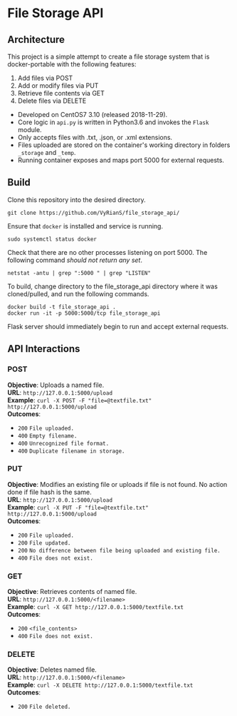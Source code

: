 # File Storage API

## Architecture
This project is a simple attempt to create a file storage system that is docker-portable with the following features:
  1. Add files via POST
  2. Add or modify files via PUT
  3. Retrieve file contents via GET
  4. Delete files via DELETE

- Developed on CentOS7 3.10 (released 2018-11-29).
- Core logic in `api.py` is written in Python3.6 and invokes the `Flask` module.
- Only accepts files with .txt, .json, or .xml extensions.
- Files uploaded are stored on the container's working directory in folders `_storage` and `_temp`.
- Running container exposes and maps port 5000 for external requests.

## Build
Clone this repository into the desired directory.
```
git clone https://github.com/VyRianS/file_storage_api/
```

Ensure that `docker` is installed and service is running.
```
sudo systemctl status docker
```

Check that there are no other processes listening on port 5000. The following command _should not return any set_.
```
netstat -antu | grep ":5000 " | grep "LISTEN"
```

To build, change directory to the file_storage_api directory where it was cloned/pulled, and run the following commands.
```
docker build -t file_storage_api .
docker run -it -p 5000:5000/tcp file_storage_api
```

Flask server should immediately begin to run and accept external requests. 

## API Interactions

### POST 
**Objective**: Uploads a named file.<br />
**URL**:       `http://127.0.0.1:5000/upload`<br />
**Example**:   `curl -X POST -F "file=@textfile.txt" http://127.0.0.1:5000/upload`<br />
**Outcomes**:<br />
- `200` `File uploaded.`
- `400` `Empty filename.`
- `400` `Unrecognized file format.`
- `400` `Duplicate filename in storage.`

### PUT
**Objective**: Modifies an existing file or uploads if file is not found. No action done if file hash is the same.<br />
**URL**:       `http://127.0.0.1:5000/upload`<br />
**Example**:   `curl -X PUT -F "file=@textfile.txt" http://127.0.0.1:5000/upload`<br />
**Outcomes**:<br />
- `200` `File uploaded.`
- `200` `File updated.`
- `200` `No difference between file being uploaded and existing file.`
- `400` `File does not exist.`

### GET
**Objective**: Retrieves contents of named file.<br />
**URL**:       `http://127.0.0.1:5000/<filename>`<br />
**Example**:   `curl -X GET http://127.0.0.1:5000/textfile.txt`<br />
**Outcomes**:<br />
- `200` `<file_contents>`
- `400` `File does not exist.`

### DELETE
**Objective**: Deletes named file.<br />
**URL**:       `http://127.0.0.1:5000/<filename>`<br />
**Example**:   `curl -X DELETE http://127.0.0.1:5000/textfile.txt`<br />
**Outcomes**:<br />
- `200` `File deleted.`

